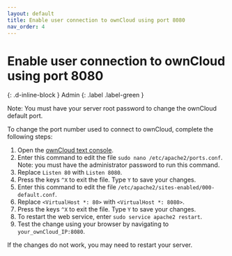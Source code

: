 ```yaml
---
layout: default
title: Enable user connection to ownCloud using port 8080
nav_order: 4
---
```


# Enable user connection to ownCloud using port 8080
{: .d-inline-block }
Admin
{: .label .label-green }

Note: You must have your server root password to change the ownCloud default port.

To change the port number used to connect to ownCloud, complete the following steps:
1. Open the [ownCloud text console](https://doc.owncloud.com/server/admin_manual/configuration/server/occ_command.html).
2. Enter this command to edit the file `sudo nano /etc/apache2/ports.conf`. Note: you must have the administrator password to run this command.
3. Replace `Listen 80` with `Listen 8080`.
4. Press the keys `^X` to exit the file. Type `Y` to save your changes.
5. Enter this command to edit the file `/etc/apache2/sites-enabled/000-default.conf`.
6. Replace `<VirtualHost *: 80>` with `<VirtualHost *: 8080>`.
7. Press the keys `^X` to exit the file. Type `Y` to save your changes.
8. To restart the web service, enter `sudo service apache2 restart`.
9. Test the change using your browser by navigating to `your_ownCloud_IP:8080`.

If the changes do not work, you may need to restart your server.
